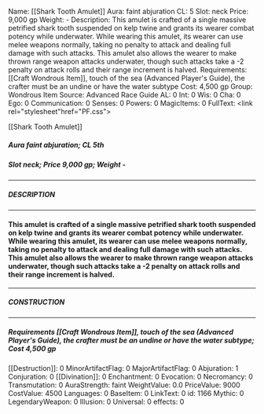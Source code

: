 Name: [[Shark Tooth Amulet]]
Aura: faint abjuration
CL: 5
Slot: neck
Price: 9,000 gp
Weight: -
Description: This amulet is crafted of a single massive petrified shark tooth suspended on kelp twine and grants its wearer combat potency while underwater. While wearing this amulet, its wearer can use melee weapons normally, taking no penalty to attack and dealing full damage with such attacks. This amulet also allows the wearer to make thrown range weapon attacks underwater, though such attacks take a -2 penalty on attack rolls and their range increment is halved.
Requirements: [[Craft Wondrous Item]], touch of the sea (Advanced Player's Guide), the crafter must be an undine or have the water subtype
Cost: 4,500 gp
Group: Wondrous Item
Source: Advanced Race Guide
AL: 0
Int: 0
Wis: 0
Cha: 0
Ego: 0
Communication: 0
Senses: 0
Powers: 0
MagicItems: 0
FullText: <link rel="stylesheet"href="PF.css"><div class="heading"><p class="alignleft">[[Shark Tooth Amulet]]</p><div style="clear: both;"></div></div><div><h5><b>Aura </b>faint abjuration; <b>CL </b>5th</h5><h5><b>Slot </b>neck; <b>Price </b>9,000 gp; <b>Weight </b>-</h5></div><hr/><div><h5><b>DESCRIPTION</b></h5></div><hr/><div><h4><p>This amulet is crafted of a single massive petrified shark tooth suspended on kelp twine and grants its wearer combat potency while underwater. While wearing this amulet, its wearer can use melee weapons normally, taking no penalty to attack and dealing full damage with such attacks. This amulet also allows the wearer to make thrown range weapon attacks underwater, though such attacks take a -2 penalty on attack rolls and their range increment is halved.</p></h4></div><hr/><div><h5><b>CONSTRUCTION</b></h5></div><hr/><div><h5><b>Requirements </b>[[Craft Wondrous Item]], <i>touch of the sea (Advanced Player's Guide)</i>, the crafter must be an undine or have the water subtype; <b>Cost </b>4,500 gp</h5></div>
[[Destruction]]: 0
MinorArtifactFlag: 0
MajorArtifactFlag: 0
Abjuration: 1
Conjuration: 0
[[Divination]]: 0
Enchantment: 0
Evocation: 0
Necromancy: 0
Transmutation: 0
AuraStrength: faint
WeightValue: 0.0
PriceValue: 9000
CostValue: 4500
Languages: 0
BaseItem: 0
LinkText: 0
id: 1166
Mythic: 0
LegendaryWeapon: 0
Illusion: 0
Universal: 0
effects: 0
